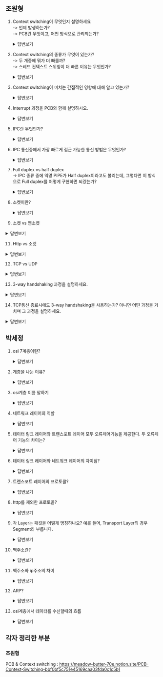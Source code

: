 ## 조원형

1. Context switching이 무엇인지 설명하세요 <br> 
  -> 언제 발생하는가? <br> 
  -> PCB란 무엇이고, 어떤 방식으로 관리되는가?

   <details>
       <summary>답변보기</summary>
       Q) Context switching이 무엇인지 설명하세요 
       <br>
       A) CPU가 이전의 프로세스 상태를 PCB에 보관하고, 또 다른 프로세스의 정보를 PCB에 읽어 레지스터에 적재하는 과정
       <br>
       <br>
       Q) 언제 발생하는가?
       <br>
       A) 주어진 time slice를 다 사용했거나, IO 작업을 해야하거나, 다른 리소스를 기다려야 하거나
       <br>
       <br>
       Q) PCB란 무엇이고, 어떤 방식으로 관리가 되는가?
       <br>
       A) 프로세스 메타데이터들을 저장해 놓는 곳, 한 PCB 안에는 한 프로세스의 정보가 담김. Linked list 방식으로 관리
   </details>

2. Context switching의 종류가 무엇이 있는가? <br>
   -> 두 개중에 뭐가 더 빠를까? <br>
   -> 스레드 컨텍스트 스위칭이 더 빠른 이유는 무엇인가?

   <details>
       <summary>답변보기</summary>
        Q) Context switching의 종류가 무엇이 있는가? 
       <br>
       A) 스레드 컨텍스트 스위칭, 프로세스 컨텍스트 스위칭
       <br>
       <br>
       Q) 스레드 컨텍스트 스위칭이 더 빠른 이유는?
       <br>
       A1) 쓰레드는 공유하는 영역이 많기 때문에 컨텍스트 스위칭이 빠르다. <br>
       A2) 프로세스 컨텍스트 스위칭이 일어났을 경우, 공유하는 데이터가 없으므로 캐쉬가 지금껏 쌓아 놓은 데이터들이 무너지고 새로 캐쉬정보를 쌓아야 한다. 이것이 프로세스 컨텍스트 스위칭에 부담이 되는 요소이다. <br> 반면, 쓰레드라면 저장된 캐쉬 데이터는 쓰레드가 바뀌어도 공유하는 데이터가 있으므로 의미있다. 그러므로 컨텍스트 스위칭이 빠른 것이다.
   </details>

3. Context switching이 미치는 간접적인 영향에 대해 알고 있는가?
   <details>
       <summary>답변보기</summary>
       캐시 오염 <br>
   
       <https://youtu.be/Xh9Nt7y07FE>
   </details>

4. Interrupt 과정을 PCB와 함께 설명하시오.

   <details>
       <summary>답변보기</summary>
      1. 입출력 장치는 CPU에 인터럽트 요청 신호를 보낸다. <br>
      2. CPU는 실행 사이클이 끝나고 명령어를 인출하기 전 항상 인터럽트 여부를 확인한다. <br>
      3. CPU는 인터럽트 요청을 확인하고 인터럽트 플래그를 통해 현재 인터럽트를 받아들일 수 있는지 여부를 확인한다. <br>
      4. 인터럽트를 받아들일 수 있다면 CPU는 지금까지의 작업을 PCB에 백업한다. <br>
      5. CPU는 인터럽트 벡터를 참조하여 인터럽트 서비스 루틴을 실행한다. <br>
      6. 인터럽트 서비스 루틴 실행이 끝나면 4번에서 백업해 둔 작업을 복구하여 실행을 재개한다.
   </details>

6. IPC란 무엇인가? 

   <details>
       <summary>답변보기</summary>
       프로세스의 통신을 위한 것
   </details>

7. IPC 통신중에서 가장 빠르게 접근 가능한 통신 방법은 무엇인가?

   <details>
       <summary>답변보기</summary>
         공뮤 메모리 방식. 중개자 없이 곧바로 메모리에 접근할 수 있기 때문에 가장 빠르다.
   </details>

8. Full duplex vs half duplex <br>
   -> IPC 종류 중에 익명 PIPE가 Half duplex이라고도 불리는데, 그렇다면 이 방식으로 Full duplex를 어떻게 구현하면 되겠는가?

   <details>
       <summary>답변보기</summary>
       Q) Full duplex vs Half duplex <br>
       A) Full duplex는 전이중 통신, Half duplex는 반이중 통신
       <br>
       <br>
       Q) IPC 종류 중에 익명 PIPE가 반이중 통신이라고도 불리는데, 그렇다면 이방식으로 Full duplex를 어떻게 구현하면 되겠는가? <br>
       A) 2개의 파이프를 구성하여 구현한다.
   </details>

9. 소켓이란?

   <details>
       <summary>답변보기</summary>
       소켓은 두 응용 프로그램을 연결하는데 사용된다. 연결의 끝점을 소켓이라고 한다.
   </details>

10. 소켓 vs 웹소켓

   <details>
       <summary>답변보기</summary>
       웹 소켓은 TCP 소켓과 구분되는 것이 아니라 소켓의 추상화된 형태이다.
      https://gusrb3164.github.io/web/2021/10/28/websocket-socket/
   </details>
   
11. Http vs 소켓

   <details>
       <summary>답변보기</summary>
       Http : 단방향 통신
       <br>
       Socket : 양방향 통신. Server와 Client가 특정 Port를 통해 연결을 유지하고 있어 실시간으로 양방향 통신을 할 수 있는 방식
   </details>


12. TCP vs UDP

   <details>
       <summary>답변보기</summary>
       - TCP <br>
       연결형 서비스로 3-way handshaking 과정을 통해 연결을 설정하기 때문에 높은 신뢰성을 보장하지만, 속도가 비교적 느리다는 단점이 있다.
      <br>
      - UDP <br>
      비연결형 서비스로 3-way handshaking을 사용하지 않기 때문에 신뢰성이 떨어지는 단점이 있지만, 데이터 수신 여부를 확인하지 않기 때문에 속도가 빠르다는 장점이 있다.
   </details>

13. 3-way handshaking 과정을 설명하세요.

   <details>
       <summary>답변보기</summary>
       1. 클라이언트가 서버에게 SYN 패킷을 보냄 <br>
      2. 서버가 SYN을 받고, 클라이언트로 받았다는 신호인 ACK와 SYN 패킷을 보냄 <br>
      3. 클라이언트는 서버의 응답은 ACK와 SYN 패킷을 받고, ACK를 서버로 보냄
   </details>   

14. TCP통신 종료시에도 3-way handshaking을 사용하는가? 아니면 어떤 과정을 거치며 그 과정을 설명하세요.
  
   <details>
       <summary>답변보기</summary>
       4-way handshaking을 사용한다. 4-way handshaking은 다음 과정을 거친다. <br><br>
      1. 클라이언트는 서버에게 연결을 종료한다는 FIN 플래그를 보낸다. <br>
      2. 서버는 FIN을 받고, 확인했다는 ACK를 클라이언트에게 보낸다. (이때 모든 데이터를 보내기 위해 CLOSE_WAIT 상태가 된다)<br>
      3. 데이터를 모두 보냈다면, 연결이 종료되었다는 FIN 플래그를 클라이언트에게 보낸다.<br>
      4. 클라이언트는 FIN을 받고, 확인했다는 ACK를 서버에게 보낸다. (아직 서버로부터 받지 못한 데이터가 있을 수 있으므로 TIME_WAIT을 통해 기다린다.)
   </details>
   
## 박세정


1. osi 7계층이란? 

   <details>
       <summary>답변보기</summary>
       OSI 7계층은 네트워크에서 통신이 일어나는 과정을 7단계로 나눈 것을 말한다. 이는 국제표준규격으로, 동일한 규격을 갖게 해 원할한 통신이 가능하게 했다.
   </details>

2. 계층을 나눈 이유?

   <details>
       <summary>답변보기</summary>
       통신이 일어나는 과정을 단계별로 알 수 있고, 특정한 곳에 이상이 생기면 그 단계만 수정할 수 있기 때문이다.
   </details>

3. osi계층 이름 말하기

   <details>
       <summary>답변보기</summary>물리계층
       <br>데이터 링크 계층<br>네트워크 계층<br>전송계층<br>세션 계층<br>표현계층<br>응용계층
   </details>

4. 네트워크 레이어의 역할

   <details>
       <summary>답변보기</summary>
       데이터를 목적지까지 가장 안전하고 빠르게 전달하는 기능을 담당한다.
   
   라우터를 통해 이동할 경로를 선택하여 IP 주소를 지정하고, 해당 경로에 따라 패킷을 전달해준다.
   
   라우팅, 흐름 제어, 오류 제어, 세그먼테이션 등을 수행한다.
   </details>

5. 데이터 링크 레이어와 트렌스포트 레이어 모두 오류제어기능을 제공한다. 두 오류제어 기능의 차이는?

   <details>
       <summary>답변보기</summary>
       데이터 링크 계층에서는 오류가 난 프레임을 버려버리는 방식이지만, 트랜스포트계층의 오류제어는 오류가 생기면 재발송함으로써 오류복구까지 해준다.
   </details>

6. 데이터 링크 레이어와 네트워크 레이어의 차이점?

   <details>
       <summary>답변보기</summary>
       네트워크 계층은 서로 다른 두 네트워크간의 전송을 담당한다면, 데이터 링크 계층은 동일한 네트워크 내에서 전송을 담당한다.
   </details>

7. 트랜스포트 레이어의 프로토콜? 

   <details>
       <summary>답변보기</summary>
       TCP, UDP 가 해당한다.
   </details>

8. http를 제외한 프로토콜?

   <details>
       <summary>답변보기</summary>
   FTP, SMTP, POP3, IMAP, Telnet, DNS 등과 같은 프로토콜이 있다.
   </details>

9. 각 Layer는 패킷을 어떻게 명칭하나요?  예를 들어, Transport Layer의 경우 Segment라 부릅니다.

   <details>
       <summary>답변보기</summary>
       데이터링크 계층 - 프레임<br>
   네트워크 계층 - 패킷<br>
   전송계층 - 세그먼트
   </details>

10. 맥주소란?

    <details>
        <summary>답변보기</summary>
        Mac 주소란 컴퓨터 간 데이터를 전송하기 위해 있는 컴퓨터의 물리적 주소 또는 하드웨어 주소라고 한다.
    </details>

11. 맥주소와 ip주소의 차이

    <details>
        <summary>답변보기</summary>
        MAC 주소는 IP주소와 마찬가지로 네트워크 통신에서 통신기기의 식별번호를 나타내는 것이다. <br>
    IP주소와의 차이점은, IP주소는 임시적으로 다른 주체에 의해 할당 되는 것이지만,
    MAC 주소는 통신기기의 하드웨어 자체에 부여된 고유한 식별번호를 나타낸다.<br>
    이 IP주소는 통신기기마다 고유하게 할당되어 있는 것이 아니라, 대부분 통신사에 일정 금액을 지불하고 받아오는 것이기 때문에 경우에 따라 바뀔 수 있다. 
    </details>

12. ARP?

    <details>
        <summary>답변보기</summary>
        논리적인 주소 (IP Address)를 물리적인 주소 (MAC Address)로 변환하는 작업
    </details>

13. osi계층에서 데이터를 수신할때의 흐름

    <details>
        <summary>답변보기</summary>
         1. physical layer 에서 전기적인 데이터를 수신한다.
         2. Data-Link layer에서 프레임에 부여한 주소(MAC)를 해석하고, 에러/재전송/흐름제어 등을 체크한다.<br>
         3. network latyer에서는 전송받은 목적지 IP주소가 맞는지를 체크한다. 또한 데이터가 너무 빨리 전송되었거나 수신되지 않도록 흐름을 제어한다.<br>
         4. Transport layer에서 전달받은 포트 번호를 통해 어느 어플리케이션에 데이터를 전달해야하는지를 체크하거나, 데이터가 올바른 순서로 수신되었는지 확인 한다.<br>
         5. Session layer에서는 장치간의 연결 세션을 설정하고 시간초과, 오류등을 체크한다.<br>
         6. Presentation layer에서는 데이터를 애플리케이션 계층에 전달하기 위해 암호화 된 데이터를 해석하거나, 압축한 데이터를 압축해제하는 등 데이터를 해석하는 역할을 수행한다.<br>
         7. Application Layer에서 해당 프로토콜의 종류를 해석하고 해당 프로토콜에 맞는 해석방법을 통해 데이터를 해석하거나, 인증 및 권한 부여 문제도 해결한다.</details>
    </details>





## 각자 정리한 부분

### 조원형

PCB & Context switching : https://meadow-butter-70e.notion.site/PCB-Context-Switching-bbf0bf5c751e45169caa03fda0c1c5b1

